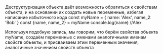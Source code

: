 Деструктуризация объекта даёт возможность обратиться к свойствам объекта, и на основании их создать новые переменные, избегая написание избыточного кода
    const myName = {
        name: 'Alex',
        name_2: 'Bob' 
    }
 const {name, name_2} = myName
 console.log(name)     //Alex
 
 Используя подобную запись, мы говорим, что  берём свойства объекта myName, создаём переменные с именами аналогичными именам свойств объекты, и присваиваем этим переменным значения, аналогичные значениям свойств объекта
